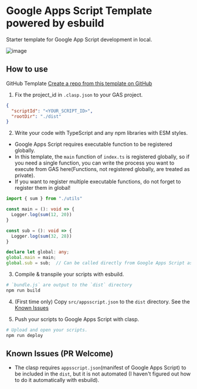 # Google Apps Script Template powered by esbuild

Starter template for Google App Script development in local.

![image](https://user-images.githubusercontent.com/61409641/177019057-5a26dbdc-6668-4e38-aa28-45423f9935ef.png)

## How to use

GitHub Template [Create a repo from this template on GitHub](https://github.com/IkumaTadokoro/esbuild-gas-template/generate)

1. Fix the project_id in `.clasp.json` to your GAS project.

```json
{
  "scriptId": "<YOUR_SCRIPT_ID>",
  "rootDir": "./dist"
}
```

2. Write your code with TypeScript and any npm libraries with ESM styles.

- Google Apps Script requires executable function to be registered globally.
- In this template, the `main` function of `index.ts` is registered globally, so if you need a single function, you can write the process you want to execute from GAS here(Functions, not registered globally, are treated as private).
- If you want to register multiple executable functions, do not forget to register them in global!

```typescript
import { sum } from "./utils"

const main = (): void => {
  Logger.log(sum(12, 20))
}

const sub = (): void => {
  Logger.log(sum(32, 28))
}

declare let global: any;
global.main = main;
global.sub = sub;  // Can be called directly from Google Apps Script as `sub`
```

3. Compile & transpile your scripts with esbuild.

```bash
# `bundle.js` are output to the `dist` directory
npm run build
```

4. (First time only) Copy `src/appsscript.json` to the `dist` directory. See the [Known Issues]()

5. Push your scripts to Google Apps Script with clasp.

```bash
# Upload and open your scripts.
npm run deploy
```

## Known Issues (PR Welcome)

- The clasp requires `appsscript.json`(manifest of Google Apps Script) to be included in the `dist`, but it is not automated (I haven't figured out how to do it automatically with esbuild).
